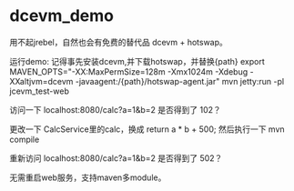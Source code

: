 # dcevm_demo

用不起jrebel，自然也会有免费的替代品 dcevm + hotswap。

运行demo:
记得事先安装dcevm,并下载hotswap，并替换{path}
export MAVEN_OPTS="-XX:MaxPermSize=128m -Xmx1024m -Xdebug -XXaltjvm=dcevm -javaagent:/{path}/hotswap-agent.jar"
mvn jetty:run -pl jcevm_test-web

访问一下
localhost:8080/calc?a=1&b=2 
是否得到了 102？

更改一下 CalcService里的calc，换成 return a * b + 500;
然后执行一下 mvn compile

重新访问 localhost:8080/calc?a=1&b=2 
是否得到了 502？

无需重启web服务，支持maven多module。





